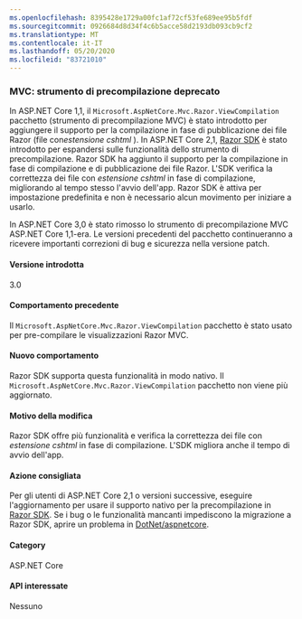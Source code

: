 ```yaml
---
ms.openlocfilehash: 8395428e1729a00fc1af72cf53fe689ee95b5fdf
ms.sourcegitcommit: 0926684d8d34f4c6b5acce58d2193db093cb9cf2
ms.translationtype: MT
ms.contentlocale: it-IT
ms.lasthandoff: 05/20/2020
ms.locfileid: "83721010"
---
```

### <a name="mvc-precompilation-tool-deprecated"></a>MVC: strumento di precompilazione deprecato

In ASP.NET Core 1,1, il `Microsoft.AspNetCore.Mvc.Razor.ViewCompilation` pacchetto (strumento di precompilazione MVC) è stato introdotto per aggiungere il supporto per la compilazione in fase di pubblicazione dei file Razor (file con*estensione cshtml* ). In ASP.NET Core 2,1, [Razor SDK](/aspnet/core/razor-pages/sdk?view=aspnetcore-2.1) è stato introdotto per espandersi sulle funzionalità dello strumento di precompilazione. Razor SDK ha aggiunto il supporto per la compilazione in fase di compilazione e di pubblicazione dei file Razor. L'SDK verifica la correttezza dei file con *estensione cshtml* in fase di compilazione, migliorando al tempo stesso l'avvio dell'app. Razor SDK è attiva per impostazione predefinita e non è necessario alcun movimento per iniziare a usarlo.

In ASP.NET Core 3,0 è stato rimosso lo strumento di precompilazione MVC ASP.NET Core 1,1-era. Le versioni precedenti del pacchetto continueranno a ricevere importanti correzioni di bug e sicurezza nella versione patch.

#### <a name="version-introduced"></a>Versione introdotta

3.0

#### <a name="old-behavior"></a>Comportamento precedente

Il `Microsoft.AspNetCore.Mvc.Razor.ViewCompilation` pacchetto è stato usato per pre-compilare le visualizzazioni Razor MVC.

#### <a name="new-behavior"></a>Nuovo comportamento

Razor SDK supporta questa funzionalità in modo nativo. Il `Microsoft.AspNetCore.Mvc.Razor.ViewCompilation` pacchetto non viene più aggiornato.

#### <a name="reason-for-change"></a>Motivo della modifica

Razor SDK offre più funzionalità e verifica la correttezza dei file con *estensione cshtml* in fase di compilazione. L'SDK migliora anche il tempo di avvio dell'app.

#### <a name="recommended-action"></a>Azione consigliata

Per gli utenti di ASP.NET Core 2,1 o versioni successive, eseguire l'aggiornamento per usare il supporto nativo per la precompilazione in [Razor SDK](/aspnet/core/razor-pages/sdk?view=aspnetcore-3.0). Se i bug o le funzionalità mancanti impediscono la migrazione a Razor SDK, aprire un problema in [DotNet/aspnetcore](https://github.com/dotnet/aspnetcore/issues).

#### <a name="category"></a>Category

ASP.NET Core

#### <a name="affected-apis"></a>API interessate

Nessuno

<!-- 

#### Affected APIs

Not detectable via API analysis

-->

